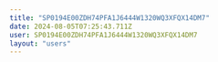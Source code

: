 ```yaml
---
title: "SP0194E00ZDH74PFA1J6444W1320WQ3XFQX14DM7"
date: 2024-08-05T07:25:43.711Z
user: SP0194E00ZDH74PFA1J6444W1320WQ3XFQX14DM7
layout: "users"
---
```

    